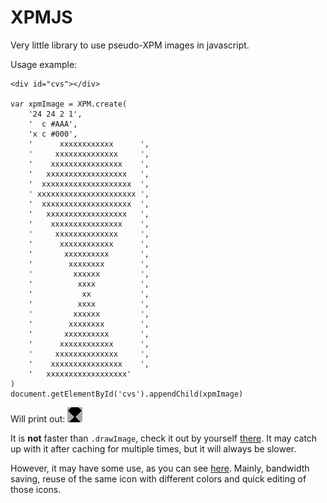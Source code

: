 XPMJS
===

Very little library to use pseudo-XPM images in javascript.

Usage example:

    <div id="cvs"></div>

    var xpmImage = XPM.create(
        '24 24 2 1',
        '  c #AAA',
        'x c #000',
        '      xxxxxxxxxxxx      ',
        '     xxxxxxxxxxxxxx     ',
        '    xxxxxxxxxxxxxxxx    ',
        '   xxxxxxxxxxxxxxxxxx   ',
        '  xxxxxxxxxxxxxxxxxxxx  ',
        ' xxxxxxxxxxxxxxxxxxxxxx ',
        '  xxxxxxxxxxxxxxxxxxxx  ',
        '   xxxxxxxxxxxxxxxxxx   ',
        '    xxxxxxxxxxxxxxxx    ',
        '     xxxxxxxxxxxxxx     ',
        '      xxxxxxxxxxxx      ',
        '       xxxxxxxxxx       ',
        '        xxxxxxxx        ',
        '         xxxxxx         ',
        '          xxxx          ',
        '           xx           ',
        '          xxxx          ',
        '         xxxxxx         ',
        '        xxxxxxxx        ',
        '       xxxxxxxxxx       ',
        '      xxxxxxxxxxxx      ',
        '     xxxxxxxxxxxxxx     ',
        '    xxxxxxxxxxxxxxxx    ',
        '   xxxxxxxxxxxxxxxxxx'
    )
    document.getElementById('cvs').appendChild(xpmImage)

Will print out: ![this image](https://github.com/Ralt/ralt.github.com/raw/master/img/blog/xpmjs.png)

It is **not** faster than `.drawImage`, check it out by yourself [there](http://jsperf.com/xpmjs-vs-drawimage/2). It may catch up with it after caching for multiple times, but it will always be slower.

However, it may have some use, as you can see [here](http://jsfiddle.net/njaeD/11). Mainly, bandwidth saving, reuse of the same icon with different colors and quick editing of those icons.

